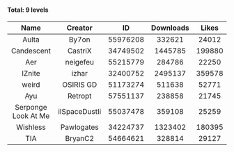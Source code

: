 #### Total: 9 levels

| Name | Creator | ID | Downloads | Likes |
|:---:|:---:|:---:|:---:|:---:|
| Aulta | By7on | 55976208 | 332621 | 24012
| Candescent | CastriX | 34749502 | 1445785 | 199880
| Aer | neigefeu | 55215779 | 284786 | 22250
| IZnite | izhar | 32400752 | 2495137 | 359578
| weird | OSIRIS GD | 51173274 | 511638 | 52771
| Ayu | Retropt | 57551137 | 238858 | 21745
| Serponge Look At Me | iISpaceDustIi | 55037478 | 359108 | 25259
| Wishless | Pawlogates | 34224737 | 1323402 | 180395
|  TIA | BryanC2 | 54664621 | 328814 | 29127
